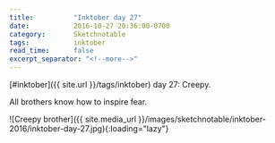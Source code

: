 ```yaml
---
title:          "Inktober day 27"
date:           2016-10-27 20:36:00-0700
category:       Sketchnotable
tags:           inktober
read_time:      false
excerpt_separator: "<!--more-->"
---
```

[#inktober]({{ site.url }}/tags/inktober) day 27: Creepy.

All brothers know how to inspire fear.

![Creepy brother]({{ site.media_url }}/images/sketchnotable/inktober-2016/inktober-day-27.jpg){:loading="lazy"}

<!--more-->